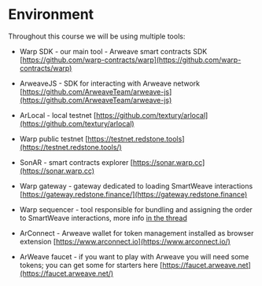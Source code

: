 # Environment

Throughout this course we will be using multiple tools:

- Warp SDK - our main tool - Arweave smart contracts SDK [https://github.com/warp-contracts/warp](https://github.com/warp-contracts/warp)

- ArweaveJS - SDK for interacting with Arweave network [https://github.com/ArweaveTeam/arweave-js](https://github.com/ArweaveTeam/arweave-js)

- ArLocal - local testnet [https://github.com/textury/arlocal](https://github.com/textury/arlocal)

- Warp public testnet [https://testnet.redstone.tools](https://testnet.redstone.tools/)

- SonAR - smart contracts explorer [https://sonar.warp.cc](https://sonar.warp.cc)

- Warp gateway - gateway dedicated to loading SmartWeave interactions [https://gateway.redstone.finance/](https://gateway.redstone.finance)

- Warp sequencer - tool responsible for bundling and assigning the order to SmartWeave interactions, more info [in the thread](https://twitter.com/redstone_defi/status/1488573119027625986?s=20&t=VWdCQErhxSJ5zMZbInWJyA)

- ArConnect - Arweave wallet for token management installed as browser extension [https://www.arconnect.io](https://www.arconnect.io/)

- ArWeave faucet - if you want to play with Arweave you will need some tokens; you can get some for starters here [https://faucet.arweave.net](https://faucet.arweave.net/)
